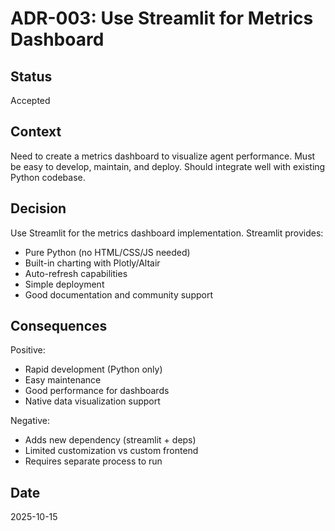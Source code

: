 # ADR-003: Use Streamlit for Metrics Dashboard

## Status
Accepted

## Context
Need to create a metrics dashboard to visualize agent performance. Must be easy to develop, maintain, and deploy. Should integrate well with existing Python codebase.

## Decision
Use Streamlit for the metrics dashboard implementation. Streamlit provides:
- Pure Python (no HTML/CSS/JS needed)
- Built-in charting with Plotly/Altair
- Auto-refresh capabilities
- Simple deployment
- Good documentation and community support

## Consequences
Positive:
- Rapid development (Python only)
- Easy maintenance
- Good performance for dashboards
- Native data visualization support

Negative:
- Adds new dependency (streamlit + deps)
- Limited customization vs custom frontend
- Requires separate process to run

## Date
2025-10-15
